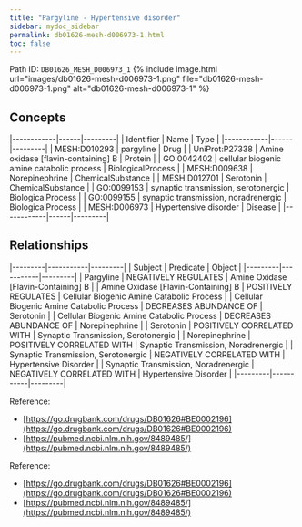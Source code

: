 ```yaml
---
title: "Pargyline - Hypertensive disorder"
sidebar: mydoc_sidebar
permalink: db01626-mesh-d006973-1.html
toc: false 
---
```



Path ID: `DB01626_MESH_D006973_1`
{% include image.html url="images/db01626-mesh-d006973-1.png" file="db01626-mesh-d006973-1.png" alt="db01626-mesh-d006973-1" %}

## Concepts

|------------|------|---------|
| Identifier | Name | Type    |
|------------|------|---------|
| MESH:D010293 | pargyline | Drug |
| UniProt:P27338 | Amine oxidase [flavin-containing] B | Protein |
| GO:0042402 | cellular biogenic amine catabolic process | BiologicalProcess |
| MESH:D009638 | Norepinephrine | ChemicalSubstance |
| MESH:D012701 | Serotonin | ChemicalSubstance |
| GO:0099153 | synaptic transmission, serotonergic | BiologicalProcess |
| GO:0099155 | synaptic transmission, noradrenergic | BiologicalProcess |
| MESH:D006973 | Hypertensive disorder | Disease |
|------------|------|---------|

## Relationships

|---------|-----------|---------|
| Subject | Predicate | Object  |
|---------|-----------|---------|
| Pargyline | NEGATIVELY REGULATES | Amine Oxidase [Flavin-Containing] B |
| Amine Oxidase [Flavin-Containing] B | POSITIVELY REGULATES | Cellular Biogenic Amine Catabolic Process |
| Cellular Biogenic Amine Catabolic Process | DECREASES ABUNDANCE OF | Serotonin |
| Cellular Biogenic Amine Catabolic Process | DECREASES ABUNDANCE OF | Norepinephrine |
| Serotonin | POSITIVELY CORRELATED WITH | Synaptic Transmission, Serotonergic |
| Norepinephrine | POSITIVELY CORRELATED WITH | Synaptic Transmission, Noradrenergic |
| Synaptic Transmission, Serotonergic | NEGATIVELY CORRELATED WITH | Hypertensive Disorder |
| Synaptic Transmission, Noradrenergic | NEGATIVELY CORRELATED WITH | Hypertensive Disorder |
|---------|-----------|---------|

Reference: 
  - [https://go.drugbank.com/drugs/DB01626#BE0002196](https://go.drugbank.com/drugs/DB01626#BE0002196)
  - [https://pubmed.ncbi.nlm.nih.gov/8489485/](https://pubmed.ncbi.nlm.nih.gov/8489485/)

Reference: 
  - [https://go.drugbank.com/drugs/DB01626#BE0002196](https://go.drugbank.com/drugs/DB01626#BE0002196)
  - [https://pubmed.ncbi.nlm.nih.gov/8489485/](https://pubmed.ncbi.nlm.nih.gov/8489485/)
